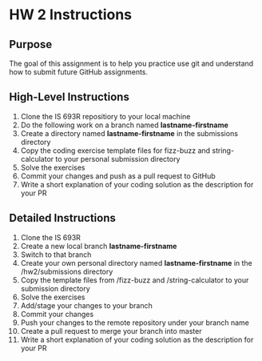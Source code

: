 # HW 2 Instructions

## Purpose

The goal of this assignment is to help you practice use git and understand how to submit future GitHub assignments.

## High-Level Instructions

1. Clone the IS 693R repositiory to your local machine
2. Do the following work on a branch named **lastname-firstname**
3. Create a directory named **lastname-firstname** in the submissions directory
4. Copy the coding exercise template files for fizz-buzz and string-calculator to your personal submission directory
5. Solve the exercises
6. Commit your changes and push as a pull request to GitHub
7. Write a short explanation of your coding solution as the description for your PR

## Detailed Instructions

1. Clone the IS 693R
2. Create a new local branch **lastname-firstname**
3. Switch to that branch
4. Create your own personal directory named **lastname-firstname** in the /hw2/submissions directory
5. Copy the template files from /fizz-buzz and /string-calculator to your submission directory
6. Solve the exercises
7. Add/stage your changes to your branch
8. Commit your changes
9. Push your changes to the remote repository under your branch name
10. Create a pull request to merge your branch into master
11. Write a short explanation of your coding solution as the description for your PR
